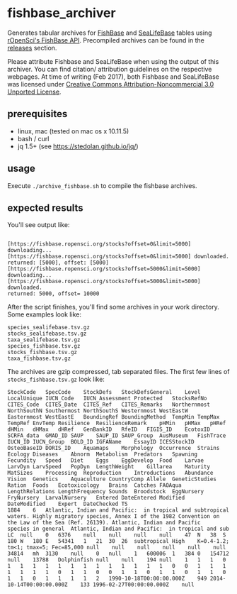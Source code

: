 # fishbase_archiver
Generates tabular archives for [FishBase](http://fishbase.org) and [SeaLifeBase](http://sealifebase.org) tables using [rOpenSci's FishBase API](https://github.com/ropensci/fishbaseapi). Precompiled archives can be found in the [releases](../../releases) section.

Please attribute Fishbase and SeaLifeBase when using the output of this archiver. You can find citation/ attribution guidelines on the respective webpages. At time of writing (Feb 2017), both Fishbase and SeaLifeBase was licensed under [Creative Commons Attribution-Noncommercial 3.0 Unported License](https://creativecommons.org/licenses/by-nc/3.0/).

## prerequisites
  * linux, mac (tested on mac os x 10.11.5)
  * bash / curl
  * jq 1.5+ (see https://stedolan.github.io/jq/)

## usage
Execute ```./archive_fishbase.sh``` to compile the fishbase archives. 

## expected results 
You'll see output like:

```

[https://fishbase.ropensci.org/stocks?offset=0&limit=5000] downloading...
[https://fishbase.ropensci.org/stocks?offset=0&limit=5000] downloaded.
returned: [5000], offset: [5000]
[https://fishbase.ropensci.org/stocks?offset=5000&limit=5000] downloading...
[https://fishbase.ropensci.org/stocks?offset=5000&limit=5000] downloaded.
returned: 5000, offset= 10000
```

After the script finishes, you'll find some archives in your work directory. Some examples look like: 

```
species_sealifebase.tsv.gz
stocks_sealifebase.tsv.gz
taxa_sealifebase.tsv.gz
species_fishbase.tsv.gz
stocks_fishbase.tsv.gz
taxa_fishbase.tsv.gz
```

The archives are gzip compressed, tab separated files. The first few lines of ```stocks_fishbase.tsv.gz``` look like:

```tsv
StockCode	SpecCode	StockDefs	StockDefsGeneral	Level	LocalUnique	IUCN_Code	IUCN_Assessment	Protected	StocksRefNo	CITES_Code	CITES_Date	CITES_Ref	CITES_Remarks	Northernmost	NorthSouthN	Southermost	NorthSouthS	Westernmost	WestEastW	Easternmost	WestEastE	BoundingRef	BoundingMethod	TempMin	TempMax	TempRef	EnvTemp	Resilience	ResilienceRemark	pHMin	pHMax	pHRef	dHMin	dHMax	dHRef	GenBankID	RfeID	FIGIS_ID	EcotoxID	SCRFA_data	GMAD_ID	SAUP	SAUP_ID	SAUP_Group	AusMuseum	FishTrace	IUCN_ID	IUCN_Group	BOLD_ID	IGFAName	EssayID	ICESStockID	OsteoBaseID	DORIS_ID	Aquamaps	Morphology	Occurrence	Strains	Ecology	Diseases	Abnorm	Metabolism	Predators	Spawning	Fecundity	Speed	Diet	Eggs	EggDevelop	Food	Larvae	LarvDyn	LarvSpeed	PopDyn	LengthWeight	Gillarea	Maturity	MatSizes	Processing	Reproduction	Introductions	Abundance	Vision	Genetics	Aquaculture	CountryComp	Allele	GeneticStudies	Ration	Foods	Ecotoxicology	Brains	Catches	FAOAqua	LengthRelations	LengthFrequency	Sounds	Broodstock	EggNursery	FryNursery	LarvalNursery	Entered	DateEntered	Modified	DateModified	Expert	DateChecked	TS
1884	6	Atlantic, Indian and Pacific:  in tropical and subtropical waters. Highly migratory species, Annex I of the 1982 Convention on the Law of the Sea (Ref. 26139).	Atlantic, Indian and Pacific	species in general	Atlantic, Indian and Pacific:  in tropical and sub	LC	null	0	6376	null	null	null	null	47	N	38	S	180	W	180	E	54341	1	21	30	26	subtropical	High	K=0.4-1.2; tm<1; tmax=5; Fec=85,000	null	null	null	null	null	null	34814	mh	3130	null	0	null	1	600006	1	384	0	154712	null	13788	Dolphinfish	null	null	194	null	1	1	1	0	1	1	1	1	1	1	1	1	1	1	1	1	1	0	0	1	1	1	1	1	1	1	0	1	1	0	0	1	1	0	1	1	0	1	1	0	1	1	0	1	1	1	1	2	1990-10-18T00:00:00.000Z	949	2014-10-14T00:00:00.000Z	133	1996-02-27T00:00:00.000Z	null
```

